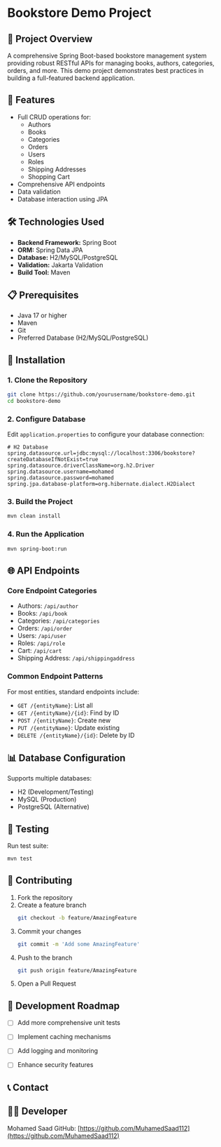 # Bookstore Demo Project

## 📖 Project Overview

A comprehensive Spring Boot-based bookstore management system providing robust RESTful APIs for managing books, authors, categories, orders, and more. This demo project demonstrates best practices in building a full-featured backend application.

## 🚀 Features

- Full CRUD operations for:
  - Authors
  - Books
  - Categories
  - Orders
  - Users
  - Roles
  - Shipping Addresses
  - Shopping Cart
- Comprehensive API endpoints
- Data validation
- Database interaction using JPA

## 🛠 Technologies Used

- **Backend Framework:** Spring Boot
- **ORM:** Spring Data JPA
- **Database:** H2/MySQL/PostgreSQL
- **Validation:** Jakarta Validation
- **Build Tool:** Maven

## 📋 Prerequisites

- Java 17 or higher
- Maven
- Git
- Preferred Database (H2/MySQL/PostgreSQL)

## 🔧 Installation

### 1. Clone the Repository
```bash
git clone https://github.com/yourusername/bookstore-demo.git
cd bookstore-demo
```

### 2. Configure Database
Edit `application.properties` to configure your database connection:

```properties
# H2 Database
spring.datasource.url=jdbc:mysql://localhost:3306/bookstore?createDatabaseIfNotExist=true
spring.datasource.driverClassName=org.h2.Driver
spring.datasource.username=mohamed
spring.datasource.password=mohamed
spring.jpa.database-platform=org.hibernate.dialect.H2Dialect
```

### 3. Build the Project
```bash
mvn clean install
```

### 4. Run the Application
```bash
mvn spring-boot:run
```

## 🌐 API Endpoints

### Core Endpoint Categories
- Authors: `/api/author`
- Books: `/api/book`
- Categories: `/api/categories`
- Orders: `/api/order`
- Users: `/api/user`
- Roles: `/api/role`
- Cart: `/api/cart`
- Shipping Address: `/api/shippingaddress`

### Common Endpoint Patterns
For most entities, standard endpoints include:
- `GET /{entityName}`: List all
- `GET /{entityName}/{id}`: Find by ID
- `POST /{entityName}`: Create new
- `PUT /{entityName}`: Update existing
- `DELETE /{entityName}/{id}`: Delete by ID



## 📊 Database Configuration

Supports multiple databases:
- H2 (Development/Testing)
- MySQL (Production)
- PostgreSQL (Alternative)

## 🧪 Testing

Run test suite:
```bash
mvn test
```

## 🤝 Contributing

1. Fork the repository
2. Create a feature branch
   ```bash
   git checkout -b feature/AmazingFeature
   ```
3. Commit your changes
   ```bash
   git commit -m 'Add some AmazingFeature'
   ```
4. Push to the branch
   ```bash
   git push origin feature/AmazingFeature
   ```
5. Open a Pull Request


## 🚦 Development Roadmap

- [ ] Add more comprehensive unit tests
- [ ] Implement caching mechanisms
- [ ] Add logging and monitoring
- [ ] Enhance security features



## 📞 Contact

## 👨‍💻 Developer
Mohamed Saad
GitHub: [https://github.com/MuhamedSaad112](https://github.com/MuhamedSaad112)


